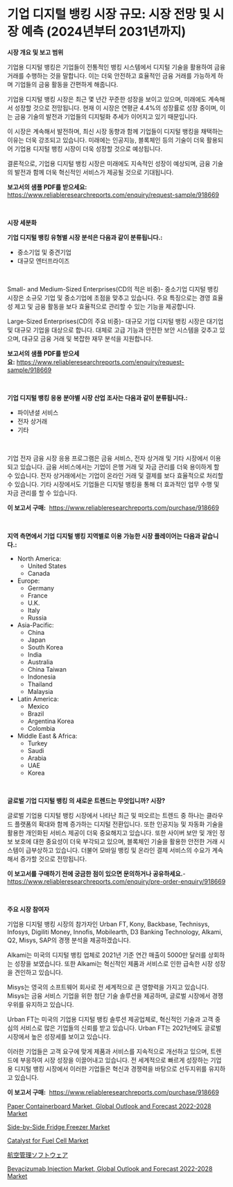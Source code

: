 <p><h1>기업 디지털 뱅킹 시장 규모: 시장 전망 및 시장 예측 (2024년부터 2031년까지)</h1></p><p><strong>시장 개요 및 보고 범위</strong></p>
<p><p>기업용 디지털 뱅킹은 기업들이 전통적인 뱅킹 시스템에서 디지털 기술을 활용하여 금융 거래를 수행하는 것을 말합니다. 이는 더욱 안전하고 효율적인 금융 거래를 가능하게 하며 기업들의 금융 활동을 간편하게 해줍니다. </p><p>기업용 디지털 뱅킹 시장은 최근 몇 년간 꾸준한 성장을 보이고 있으며, 미래에도 계속해서 성장할 것으로 전망됩니다. 현재 이 시장은 연평균 4.4%의 성장률로 성장 중이며, 이는 금융 기술의 발전과 기업들의 디지털화 추세가 이어지고 있기 때문입니다. </p><p>이 시장은 계속해서 발전하며, 최신 시장 동향과 함께 기업들이 디지털 뱅킹을 채택하는 이유는 더욱 강조되고 있습니다. 미래에는 인공지능, 블록체인 등의 기술이 더욱 활용되어 기업용 디지털 뱅킹 시장이 더욱 성장할 것으로 예상됩니다. </p><p>결론적으로, 기업용 디지털 뱅킹 시장은 미래에도 지속적인 성장이 예상되며, 금융 기술의 발전과 함께 더욱 혁신적인 서비스가 제공될 것으로 기대됩니다.</p></p>
<p><strong>보고서의 샘플 PDF를 받으세요:</strong> <a href="https://www.reliableresearchreports.com/enquiry/request-sample/918669">https://www.reliableresearchreports.com/enquiry/request-sample/918669</a></p>
<p>&nbsp;</p>
<p><strong>시장 세분화</strong></p>
<p><strong>기업 디지털 뱅킹 유형별 시장 분석은 다음과 같이 분류됩니다.:</strong></p>
<p><ul><li>중소기업 및 중견기업</li><li>대규모 엔터프라이즈</li></ul></p>
<p>&nbsp;</p>
<p><p>Small- and Medium-Sized Enterprises(CD의 적은 비중)- 중소기업 디지털 뱅킹 시장은 소규모 기업 및 중소기업에 초점을 맞추고 있습니다. 주요 특징으로는 경영 효율성 제고 및 금융 활동을 보다 효율적으로 관리할 수 있는 기능을 제공합니다.</p><p>Large-Sized Enterprises(CD의 주요 비중)- 대규모 기업 디지털 뱅킹 시장은 대기업 및 대규모 기업을 대상으로 합니다. 대체로 고급 기능과 안전한 보안 시스템을 갖추고 있으며, 대규모 금융 거래 및 복잡한 재무 분석을 지원합니다.</p></p>
<p><strong>보고서의 샘플 PDF를 받으세요:</strong>&nbsp;<a href="https://www.reliableresearchreports.com/enquiry/request-sample/918669">https://www.reliableresearchreports.com/enquiry/request-sample/918669</a></p>
<p>&nbsp;</p>
<p><strong> 기업 디지털 뱅킹 응용 분야별 시장 산업 조사는 다음과 같이 분류됩니다.:</strong></p>
<p><ul><li>파이낸셜 서비스</li><li>전자 상거래</li><li>기타</li></ul></p>
<p>&nbsp;</p>
<p><p>기업 전자 금융 시장 응용 프로그램은 금융 서비스, 전자 상거래 및 기타 시장에서 이용되고 있습니다. 금융 서비스에서는 기업이 은행 거래 및 자금 관리를 더욱 용이하게 할 수 있습니다. 전자 상거래에서는 기업이 온라인 거래 및 결제를 보다 효율적으로 처리할 수 있습니다. 기타 시장에서도 기업들은 디지털 뱅킹을 통해 더 효과적인 업무 수행 및 자금 관리를 할 수 있습니다.</p></p>
<p><strong>이 보고서 구매:</strong>&nbsp; <a href="https://www.reliableresearchreports.com/purchase/918669">https://www.reliableresearchreports.com/purchase/918669</a></p>
<p>&nbsp;</p>
<p><strong>지역 측면에서 기업 디지털 뱅킹 지역별로 이용 가능한 시장 플레이어는 다음과 같습니다.:</strong></p>
<p><ul>
    <li>
        North America:
        <ul>
            <li>United States</li>
            <li>Canada</li>
        </ul>
    </li>
    <li>
        Europe:
        <ul>
            <li>Germany</li>
            <li>France</li>
            <li>U.K.</li>
            <li>Italy</li>
            <li>Russia</li>
        </ul>
    </li>
    <li>
        Asia-Pacific:
        <ul>
            <li>China</li>
            <li>Japan</li>
            <li>South Korea</li>
            <li>India</li>
            <li>Australia</li>
            <li>China Taiwan</li>
            <li>Indonesia</li>
            <li>Thailand</li>
            <li>Malaysia</li>
        </ul>
    </li>
    <li>
        Latin America:
        <ul>
            <li>Mexico</li>
            <li>Brazil</li>
            <li>Argentina Korea</li>
            <li>Colombia</li>
        </ul>
    </li>
    <li>
        Middle East & Africa:
        <ul>
            <li>Turkey</li>
            <li>Saudi</li>
            <li>Arabia</li>
            <li>UAE</li>
            <li>Korea</li>
        </ul>
    </li>
    </ul></p>
<p>&nbsp;</p>
<p><strong>글로벌 기업 디지털 뱅킹 의 새로운 트렌드는 무엇입니까? 시장?</strong></p>
<p><p>글로벌 기업용 디지털 뱅킹 시장에서 나타난 최근 및 떠오르는 트렌드 중 하나는 클라우드 플랫폼의 확대와 함께 증가하는 디지털 전환입니다. 또한 인공지능 및 자동화 기술을 활용한 개인화된 서비스 제공이 더욱 중요해지고 있습니다. 또한 사이버 보안 및 개인 정보 보호에 대한 중요성이 더욱 부각되고 있으며, 블록체인 기술을 활용한 안전한 거래 시스템이 급부상하고 있습니다. 더불어 모바일 뱅킹 및 온라인 결제 서비스의 수요가 계속해서 증가할 것으로 전망됩니다.</p></p>
<p><strong>이 보고서를 구매하기 전에 궁금한 점이 있으면 문의하거나 공유하세요.</strong>- <a href="https://www.reliableresearchreports.com/enquiry/pre-order-enquiry/918669">https://www.reliableresearchreports.com/enquiry/pre-order-enquiry/918669</a></p>
<p>&nbsp;</p>
<p><strong>주요 시장 참여자</strong></p>
<p><p>기업용 디지털 뱅킹 시장의 참가자인 Urban FT, Kony, Backbase, Technisys, Infosys, Digiliti Money, Innofis, Mobilearth, D3 Banking Technology, Alkami, Q2, Misys, SAP의 경쟁 분석을 제공하겠습니다. </p><p>Alkami는 미국의 디지털 뱅킹 업체로 2021년 기준 연간 매출이 5000만 달러를 상회하는 성장을 보였습니다. 또한 Alkami는 혁신적인 제품과 서비스로 인한 급속한 시장 성장을 견인하고 있습니다. </p><p>Misys는 영국의 소프트웨어 회사로 전 세계적으로 큰 영향력을 가지고 있습니다. Misys는 금융 서비스 기업을 위한 첨단 기술 솔루션을 제공하며, 글로벌 시장에서 경쟁우위를 유지하고 있습니다. </p><p>Urban FT는 미국의 기업용 디지털 뱅킹 솔루션 제공업체로, 혁신적인 기술과 고객 중심의 서비스로 많은 기업들의 신뢰를 받고 있습니다. Urban FT는 2021년에도 글로벌 시장에서 높은 성장세를 보이고 있습니다.</p><p>이러한 기업들은 고객 요구에 맞게 제품과 서비스를 지속적으로 개선하고 있으며, 트렌드에 부응하여 시장 성장을 이끌어내고 있습니다. 전 세계적으로 빠르게 성장하는 기업용 디지털 뱅킹 시장에서 이러한 기업들은 혁신과 경쟁력을 바탕으로 선두지위를 유지하고 있습니다.</p></p>
<p><strong>이 보고서 구매:</strong>&nbsp;&nbsp;<a href="https://www.reliableresearchreports.com/purchase/918669">https://www.reliableresearchreports.com/purchase/918669</a></p>
<p><p><a href="https://fuschia-pecorino-a6d.notion.site/Paper-Containerboard-Market-Global-Outlook-and-Forecast-2022-2028-Market-Size-Growth-Outlook-from--ededcc5cf0c546a8bf3d4f1981dae2f4">Paper Containerboard Market, Global Outlook and Forecast 2022-2028 Market</a></p><p><a href="https://issuu.com/reportprime-2/docs/side-by-side-fridge-freezer-market-size-2030.pptx">Side-by-Side Fridge Freezer Market</a></p><p><a href="https://view.publitas.com/reportprime-1/catalyst-for-fuel-cell-market-centers-on-aspects-such-as-market-growth-market-share-market-opportunity-and-projected-forecasts-spanning-from-2024-to-2031/">Catalyst for Fuel Cell Market</a></p><p><a href="https://github.com/nxboeu02965442/Market-Research-Report-List-1/blob/main/9564226183910.md">航空管理ソフトウェア</a></p><p><a href="https://five-trouble-98a.notion.site/Bevacizumab-Injection-Market-Global-Outlook-and-Forecast-2022-2028-Market-Size-Growth-Outlook-from-d5804e287ed14394868b36d76b05c6f0">Bevacizumab Injection Market, Global Outlook and Forecast 2022-2028 Market</a></p></p>
